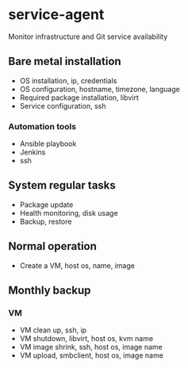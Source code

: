 # service-agent
Monitor infrastructure and Git service availability 

## Bare metal installation
- OS installation, ip, credentials
- OS configuration, hostname, timezone, language
- Required package installation, libvirt
- Service configuration, ssh

### Automation tools
- Ansible playbook
- Jenkins
- ssh

## System regular tasks
- Package update 
- Health monitoring, disk usage
- Backup, restore

## Normal operation
- Create a VM, host os, name, image

## Monthly backup

### VM
- VM clean up, ssh, ip
- VM shutdown, libvirt, host os, kvm name
- VM image shrink, ssh, host os, image name
- VM upload, smbclient, host os, image name

